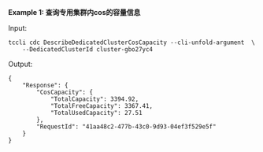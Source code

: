 **Example 1: 查询专用集群内cos的容量信息**



Input: 

```
tccli cdc DescribeDedicatedClusterCosCapacity --cli-unfold-argument  \
    --DedicatedClusterId cluster-gbo27yc4
```

Output: 
```
{
    "Response": {
        "CosCapacity": {
            "TotalCapacity": 3394.92,
            "TotalFreeCapacity": 3367.41,
            "TotalUsedCapacity": 27.51
        },
        "RequestId": "41aa48c2-477b-43c0-9d93-04ef3f529e5f"
    }
}
```

